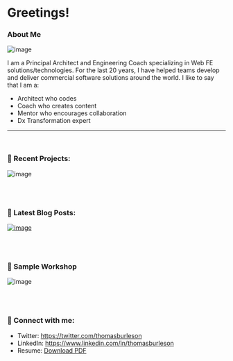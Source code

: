 # Greetings!

### About Me

![image](https://user-images.githubusercontent.com/210413/140199995-347f8c76-7780-461e-a650-ede6a12a67f1.png)

I am a Principal Architect and Engineering Coach specializing in Web FE solutions/technologies. For the last 20 years, I have helped teams develop and deliver commercial software solutions around the world. I like to say that I am a:

* Architect who codes
* Coach who creates content
* Mentor who encourages collaboration
* Dx Transformation expert 



----

<br/>


### 🤝 Recent Projects:

![image](https://user-images.githubusercontent.com/210413/140201146-e78b56bc-fec7-4e43-ba1e-603061f5a759.png)



<br/>
<br/>

### 📝 Latest Blog Posts:

[![image](https://user-images.githubusercontent.com/210413/140200140-05aa7e38-0018-4c88-bbdc-d97a2d79c5ca.png)](https://thomasburlesonia.medium.com/list/published-articles-e052412d4b56)

<br/>
<br/>

### 📝 Sample Workshop

![image](https://user-images.githubusercontent.com/210413/140206486-2bd35fc4-9b75-4123-a936-db1a1d57cf73.png)


<br/>
<br/>

### 🤝 Connect with me:

- Twitter: https://twitter.com/thomasburleson
- LinkedIn: https://www.linkedin.com/in/thomasburleson
- Resume: [Download PDF](https://github.com/ThomasBurleson/thomasburleson/files/7470965/ThomasBurleson.2021.pdf)
